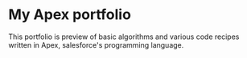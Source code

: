 # My Apex portfolio

This portfolio is preview of basic algorithms and various code recipes written in Apex, salesforce's programming language.
